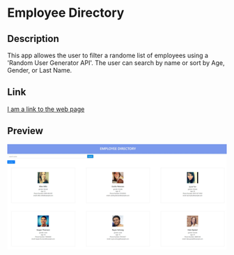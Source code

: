 # Employee Directory

## Description

This app allowes the user to filter a randome list of employees using a 'Random User Generator API'. The user can search by name or sort by Age, Gender, or Last Name. 



## Link

[I am a link to the web page](https://cheetboy159.github.io/employeeDirectory/)

## Preview
![Screenshot](./src/components/assets/employeeDirectory.JPG) 
